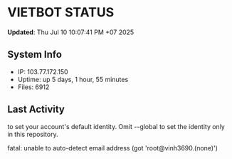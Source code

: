 # VIETBOT STATUS
**Updated**: Thu Jul 10 10:07:41 PM +07 2025

## System Info
- IP: 103.77.172.150
- Uptime: up 5 days, 1 hour, 55 minutes
- Files: 6912

## Last Activity

to set your account's default identity.
Omit --global to set the identity only in this repository.

fatal: unable to auto-detect email address (got 'root@vinh3690.(none)')
